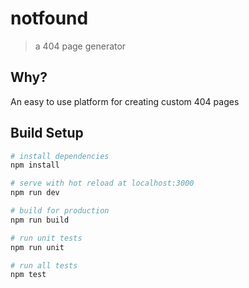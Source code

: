 # notfound

> a 404 page generator

## Why?

An easy to use platform for creating custom 404 pages

## Build Setup

``` bash
# install dependencies
npm install

# serve with hot reload at localhost:3000
npm run dev

# build for production
npm run build

# run unit tests
npm run unit

# run all tests
npm test
```
